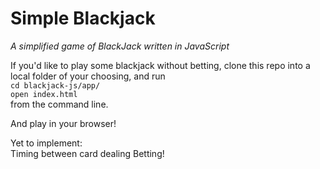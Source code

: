 # Simple Blackjack

_A simplified game of BlackJack written in JavaScript_

If you'd like to play some blackjack without betting, clone this repo into a local folder of your choosing, and run  
`cd blackjack-js/app/`  
`open index.html`  
from the command line. 

And play in your browser!

Yet to implement:  
Timing between card dealing
Betting!
